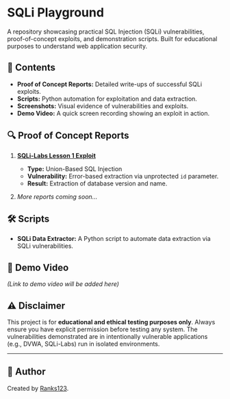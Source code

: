 # SQLi Playground

A repository showcasing practical SQL Injection (SQLi) vulnerabilities, proof-of-concept exploits, and demonstration scripts. Built for educational purposes to understand web application security.

## 📁 Contents

- **Proof of Concept Reports:** Detailed write-ups of successful SQLi exploits.
- **Scripts:** Python automation for exploitation and data extraction.
- **Screenshots:** Visual evidence of vulnerabilities and exploits.
- **Demo Video:** A quick screen recording showing an exploit in action.

## 🔍 Proof of Concept Reports

1.  **[SQLi-Labs Lesson 1 Exploit](./report-dvwa.md)**  
    - **Type:** Union-Based SQL Injection  
    - **Vulnerability:** Error-based extraction via unprotected `id` parameter.  
    - **Result:** Extraction of database version and name.

2.  *More reports coming soon...*

## 🛠️ Scripts

- **SQLi Data Extractor:** A Python script to automate data extraction via SQLi vulnerabilities.

## 🎥 Demo Video

*(Link to demo video will be added here)*

## ⚠️ Disclaimer

This project is for **educational and ethical testing purposes only**. Always ensure you have explicit permission before testing any system. The vulnerabilities demonstrated are in intentionally vulnerable applications (e.g., DVWA, SQLi-Labs) run in isolated environments.

---

## 📝 Author

Created by [Ranks123](https://github.com/Ranks123).
